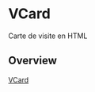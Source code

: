 # VCard

Carte de visite en HTML

## Overview

[VCard](https://amauryh24.github.io/VCard/index.html)
